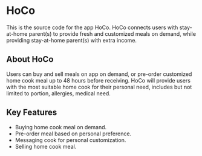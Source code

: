 # HoCo

This is the source code for the app HoCo. 
HoCo connects users with stay-at-home parent(s) to provide fresh and customized meals on demand, while providing stay-at-home parent(s) with extra income.


## About HoCo 
Users can buy and sell meals on app on demand, or pre-order customized home cook meal up to 48 hours before receiving. HoCo will provide users with the most suitable home cook for their personal need, includes but not limited to portion, allergies, medical need.

## Key Features
- Buying home cook meal on demand.
- Pre-order meal based on personal preference.
- Messaging cook for personal customization.
- Selling home cook meal.
